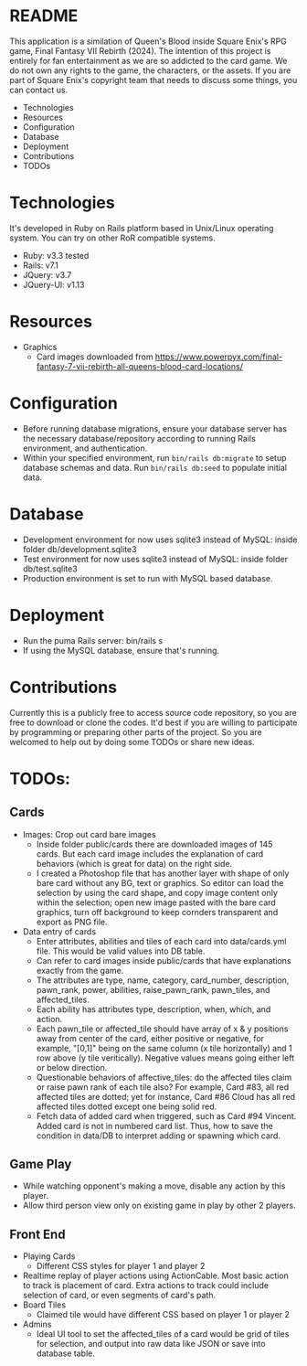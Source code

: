 # README

This application is a similation of Queen's Blood inside Square Enix's RPG game, Final Fantasy VII Rebirth (2024).  The intention of this project is entirely for fan entertainment as we are so addicted to the card game.  We do not own any rights to the game, the characters, or the assets.  If you are part of Square Enix's copyright team that needs to discuss some things, you can contact us.

* Technologies
* Resources
* Configuration
* Database
* Deployment
* Contributions
* TODOs

# Technologies
It's developed in Ruby on Rails platform based in Unix/Linux operating system.  You can try on other RoR compatible systems.
* Ruby: v3.3 tested
* Rails: v7.1
* JQuery: v3.7
* JQuery-UI: v1.13

# Resources
* Graphics
  - Card images downloaded from https://www.powerpyx.com/final-fantasy-7-vii-rebirth-all-queens-blood-card-locations/

# Configuration
* Before running database migrations, ensure your database server has the necessary database/repository according to running Rails environment, and authentication.
* Within your specified environment, run `bin/rails db:migrate` to setup database schemas and data.  Run `bin/rails db:seed` to populate initial data.

# Database
* Development environment for now uses sqlite3 instead of MySQL: inside folder db/development.sqlite3
* Test environment for now uses sqlite3 instead of MySQL: inside folder db/test.sqlite3
* Production environment is set to run with MySQL based database.

# Deployment
* Run the puma Rails server: bin/rails s
* If using the MySQL database, ensure that's running.

# Contributions
Currently this is a publicly free to access source code repository, so you are free to download or clone the codes.  It'd best if you are willing to participate by programming or preparing other parts of the project.  So you are welcomed to help out by doing some TODOs or share new ideas.


# TODOs:
## Cards
* Images: Crop out card bare images
  - Inside folder public/cards there are downloaded images of 145 cards.  But each card image includes the explanation of card behaviors (which is great for data) on the right side.  
  - I created a Photoshop file that has another layer with shape of only bare card without any BG, text or graphics.  So editor can load the selection by using the card shape, and copy image content only within the selection; open new image pasted with the bare card graphics, turn off background to keep cornders transparent and export as PNG file.
* Data entry of cards
  - Enter attributes, abilities and tiles of each card into data/cards.yml file.  This would be valid values into DB table.
  - Can refer to card images inside public/cards that have explanations exactly from the game.  
  - The attributes are type, name, category, card_number, description, pawn_rank, power, abilities, raise_pawn_rank, pawn_tiles, and affected_tiles.  
  - Each ability has attributes type, description, when, which, and action.  
  - Each pawn_tile or affected_tile should have array of x & y positions away from center of the card, either positive or negative, for example, "[0,1]" being on the same column (x tile horizontally) and 1 row above (y tile veritically).  Negative values means going either left or below direction.
  - Questionable behaviors of affective_tiles: do the affected tiles claim or raise pawn rank of each tile also?  For example, Card #83, all red affected tiles are dotted; yet for instance, Card #86 Cloud has all red affected tiles dotted except one being solid red.
  - Fetch data of added card when triggered, such as Card #94 Vincent.  Added card is not in numbered card list.  Thus, how to save the condition in data/DB to interpret adding or spawning which card.

## Game Play
* While watching opponent's making a move, disable any action by this player.
* Allow third person view only on existing game in play by other 2 players.

## Front End
* Playing Cards
  - Different CSS styles for player 1 and player 2
* Realtime replay of player actions using ActionCable.  Most basic action to track is placement of card.  Extra actions to track could include selection of card, or even segments of card's path.
* Board Tiles
  - Claimed tile would have different CSS based on player 1 or player 2
* Admins
  - Ideal UI tool to set the affected_tiles of a card would be grid of tiles for selection, and output into raw data like JSON or save into database table.